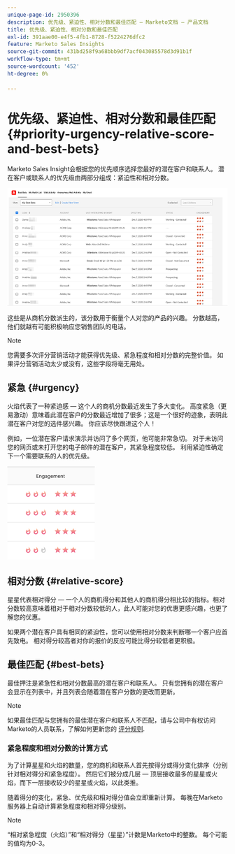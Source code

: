 ```yaml
---
unique-page-id: 2950396
description: 优先级、紧迫性、相对分数和最佳匹配 — Marketo文档 — 产品文档
title: 优先级、紧迫性、相对分数和最佳匹配
exl-id: 391aae00-e4f5-4fb1-8728-f5224276dfc2
feature: Marketo Sales Insights
source-git-commit: 431bd258f9a68bbb9df7acf043085578d3d91b1f
workflow-type: tm+mt
source-wordcount: '452'
ht-degree: 0%

---
```


# 优先级、紧迫性、相对分数和最佳匹配 {#priority-urgency-relative-score-and-best-bets}

Marketo Sales Insight会根据您的优先顺序选择您最好的潜在客户和联系人。 潜在客户或联系人的优先级由两部分组成：紧迫性和相对分数。

![](assets/priority-urgency-relative-score-and-best-bets-1.png)

这些是从商机分数派生的，该分数用于衡量个人对您的产品的兴趣。 分数越高，他们就越有可能积极响应您销售团队的电话。

>[!NOTE]
>
>您需要多次评分营销活动才能获得优先级、紧急程度和相对分数的完整价值。  如果评分营销活动太少或没有，这些字段将毫无用处。

## 紧急 {#urgency}

火焰代表了一种紧迫感 — 这个人的商机分数最近发生了多大变化。 高度紧急（更易激动）意味着此潜在客户的分数最近增加了很多；这是一个很好的迹象，表明此潜在客户对您的选件感兴趣。 你应该尽快跟进这个人！

例如，一位潜在客户请求演示并访问了多个网页，他可能非常急切。 对于未访问您的网页或未打开您的电子邮件的潜在客户，其紧急程度较低。 利用紧迫性确定下一个需要联系的人的优先级。

![](assets/priority-urgency-relative-score-and-best-bets-2.png)

## 相对分数 {#relative-score}

星星代表相对得分 — 一个人的商机得分和其他人的商机得分相比较的指标。相对分数较高意味着相对于相对分数较低的人，此人可能对您的优惠更感兴趣，也更了解您的优惠。

如果两个潜在客户具有相同的紧迫性，您可以使用相对分数来判断哪一个客户应首先致电。 相对得分较高者对你的报价的反应可能比得分较低者更积极。

## 最佳匹配 {#best-bets}

最佳押注是紧急性和相对分数最高的潜在客户和联系人。 只有您拥有的潜在客户会显示在列表中，并且列表会随着潜在客户分数的更改而更新。

>[!NOTE]
>
>如果最佳匹配与您拥有的最佳潜在客户和联系人不匹配，请与公司中有权访问Marketo的人员联系，了解如何更新您的 [评分规则](/help/marketo/getting-started/quick-wins/simple-scoring.md).

### 紧急程度和相对分数的计算方式

为了计算星星和火焰的数量，您的商机和联系人首先按得分或得分变化排序（分别针对相对得分和紧急程度）。 然后它们被分成几层 — 顶层接收最多的星星或火焰，而下一层接收较少的星星或火焰，以此类推。

随着得分的变化，紧急、优先级和相对得分值会立即重新计算。 每晚在Marketo服务器上自动计算紧急程度和相对得分级别。

>[!NOTE]
>
>“相对紧急程度（火焰）”和“相对得分（星星）”计数是Marketo中的整数。 每个可能的值均为0-3。
